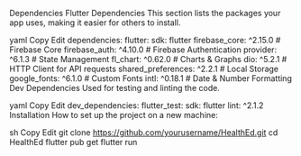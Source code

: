 Dependencies
Flutter Dependencies
This section lists the packages your app uses, making it easier for others to install.

yaml
Copy
Edit
dependencies:
  flutter:
    sdk: flutter
  firebase_core: ^2.15.0  # Firebase Core
  firebase_auth: ^4.10.0  # Firebase Authentication
  provider: ^6.1.3        # State Management
  fl_chart: ^0.62.0       # Charts & Graphs
  dio: ^5.2.1             # HTTP Client for API requests
  shared_preferences: ^2.2.1  # Local Storage
  google_fonts: ^6.1.0    # Custom Fonts
  intl: ^0.18.1           # Date & Number Formatting
Dev Dependencies
Used for testing and linting the code.

yaml
Copy
Edit
dev_dependencies:
  flutter_test:
    sdk: flutter
  lint: ^2.1.2
Installation
How to set up the project on a new machine:

sh
Copy
Edit
git clone https://github.com/yourusername/HealthEd.git
cd HealthEd
flutter pub get
flutter run












